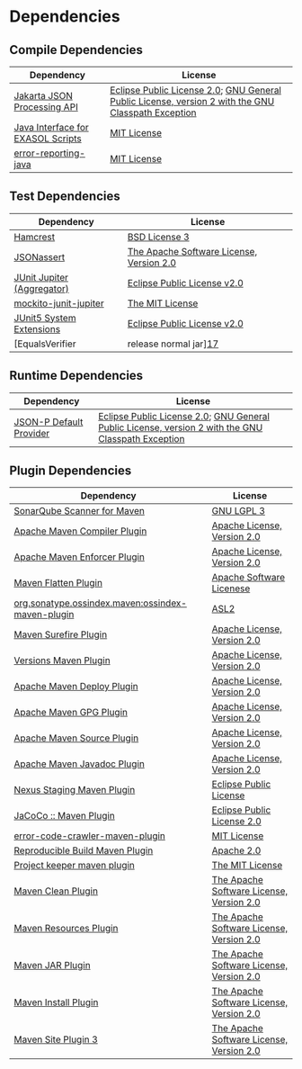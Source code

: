 <!-- @formatter:off -->
# Dependencies

## Compile Dependencies

| Dependency                             | License                                                                                                      |
| -------------------------------------- | ------------------------------------------------------------------------------------------------------------ |
| [Jakarta JSON Processing API][0]       | [Eclipse Public License 2.0][1]; [GNU General Public License, version 2 with the GNU Classpath Exception][2] |
| [Java Interface for EXASOL Scripts][3] | [MIT License][4]                                                                                             |
| [error-reporting-java][5]              | [MIT License][6]                                                                                             |

## Test Dependencies

| Dependency                                | License                                        |
| ----------------------------------------- | ---------------------------------------------- |
| [Hamcrest][7]                             | [BSD License 3][8]                             |
| [JSONassert][9]                           | [The Apache Software License, Version 2.0][10] |
| [JUnit Jupiter (Aggregator)][11]          | [Eclipse Public License v2.0][12]              |
| [mockito-junit-jupiter][13]               | [The MIT License][14]                          |
| [JUnit5 System Extensions][15]            | [Eclipse Public License v2.0][16]              |
| [EqualsVerifier | release normal jar][17] | [Apache License, Version 2.0][18]              |

## Runtime Dependencies

| Dependency                   | License                                                                                                      |
| ---------------------------- | ------------------------------------------------------------------------------------------------------------ |
| [JSON-P Default Provider][0] | [Eclipse Public License 2.0][1]; [GNU General Public License, version 2 with the GNU Classpath Exception][2] |

## Plugin Dependencies

| Dependency                                              | License                                        |
| ------------------------------------------------------- | ---------------------------------------------- |
| [SonarQube Scanner for Maven][19]                       | [GNU LGPL 3][20]                               |
| [Apache Maven Compiler Plugin][21]                      | [Apache License, Version 2.0][18]              |
| [Apache Maven Enforcer Plugin][22]                      | [Apache License, Version 2.0][18]              |
| [Maven Flatten Plugin][23]                              | [Apache Software Licenese][10]                 |
| [org.sonatype.ossindex.maven:ossindex-maven-plugin][24] | [ASL2][10]                                     |
| [Maven Surefire Plugin][25]                             | [Apache License, Version 2.0][18]              |
| [Versions Maven Plugin][26]                             | [Apache License, Version 2.0][18]              |
| [Apache Maven Deploy Plugin][27]                        | [Apache License, Version 2.0][18]              |
| [Apache Maven GPG Plugin][28]                           | [Apache License, Version 2.0][18]              |
| [Apache Maven Source Plugin][29]                        | [Apache License, Version 2.0][18]              |
| [Apache Maven Javadoc Plugin][30]                       | [Apache License, Version 2.0][18]              |
| [Nexus Staging Maven Plugin][31]                        | [Eclipse Public License][32]                   |
| [JaCoCo :: Maven Plugin][33]                            | [Eclipse Public License 2.0][34]               |
| [error-code-crawler-maven-plugin][35]                   | [MIT License][36]                              |
| [Reproducible Build Maven Plugin][37]                   | [Apache 2.0][10]                               |
| [Project keeper maven plugin][38]                       | [The MIT License][39]                          |
| [Maven Clean Plugin][40]                                | [The Apache Software License, Version 2.0][10] |
| [Maven Resources Plugin][41]                            | [The Apache Software License, Version 2.0][10] |
| [Maven JAR Plugin][42]                                  | [The Apache Software License, Version 2.0][10] |
| [Maven Install Plugin][43]                              | [The Apache Software License, Version 2.0][10] |
| [Maven Site Plugin 3][44]                               | [The Apache Software License, Version 2.0][10] |

[0]: https://github.com/eclipse-ee4j/jsonp
[1]: https://projects.eclipse.org/license/epl-2.0
[2]: https://projects.eclipse.org/license/secondary-gpl-2.0-cp
[3]: http://www.exasol.com
[4]: https://opensource.org/licenses/MIT
[5]: https://github.com/exasol/error-reporting-java/
[6]: https://github.com/exasol/error-reporting-java/blob/main/LICENSE
[7]: http://hamcrest.org/JavaHamcrest/
[8]: http://opensource.org/licenses/BSD-3-Clause
[9]: https://github.com/skyscreamer/JSONassert
[10]: http://www.apache.org/licenses/LICENSE-2.0.txt
[11]: https://junit.org/junit5/
[12]: https://www.eclipse.org/legal/epl-v20.html
[13]: https://github.com/mockito/mockito
[14]: https://github.com/mockito/mockito/blob/main/LICENSE
[15]: https://github.com/itsallcode/junit5-system-extensions
[16]: http://www.eclipse.org/legal/epl-v20.html
[17]: https://www.jqno.nl/equalsverifier
[18]: https://www.apache.org/licenses/LICENSE-2.0.txt
[19]: http://sonarsource.github.io/sonar-scanner-maven/
[20]: http://www.gnu.org/licenses/lgpl.txt
[21]: https://maven.apache.org/plugins/maven-compiler-plugin/
[22]: https://maven.apache.org/enforcer/maven-enforcer-plugin/
[23]: https://www.mojohaus.org/flatten-maven-plugin/
[24]: https://sonatype.github.io/ossindex-maven/maven-plugin/
[25]: https://maven.apache.org/surefire/maven-surefire-plugin/
[26]: http://www.mojohaus.org/versions-maven-plugin/
[27]: https://maven.apache.org/plugins/maven-deploy-plugin/
[28]: https://maven.apache.org/plugins/maven-gpg-plugin/
[29]: https://maven.apache.org/plugins/maven-source-plugin/
[30]: https://maven.apache.org/plugins/maven-javadoc-plugin/
[31]: http://www.sonatype.com/public-parent/nexus-maven-plugins/nexus-staging/nexus-staging-maven-plugin/
[32]: http://www.eclipse.org/legal/epl-v10.html
[33]: https://www.jacoco.org/jacoco/trunk/doc/maven.html
[34]: https://www.eclipse.org/legal/epl-2.0/
[35]: https://github.com/exasol/error-code-crawler-maven-plugin/
[36]: https://github.com/exasol/error-code-crawler-maven-plugin/blob/main/LICENSE
[37]: http://zlika.github.io/reproducible-build-maven-plugin
[38]: https://github.com/exasol/project-keeper/
[39]: https://github.com/exasol/project-keeper/blob/main/LICENSE
[40]: http://maven.apache.org/plugins/maven-clean-plugin/
[41]: http://maven.apache.org/plugins/maven-resources-plugin/
[42]: http://maven.apache.org/plugins/maven-jar-plugin/
[43]: http://maven.apache.org/plugins/maven-install-plugin/
[44]: http://maven.apache.org/plugins/maven-site-plugin/

